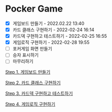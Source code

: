 # Pocker Game

- [x] 게임보드 만들기 - 2022.02.22 13:40
- [x] 카드 클래스 구현하기 - 2022-02-24 16:14
- [x] 카드덱 구현하고 테스트하기 - 2022-02-25 16:55
- [x] 게임로직 구현하기 - 2022-02-28 19:55
- [ ] 포커게임 화면 만들기
- [ ] 승자 표시하기
- [ ] 마무리하기

[Step 1. 게임보드 만들기](./docs/step1.md)

[Step 2. 카드 클래스 구현하기](./docs/step2.md)

[Step 3. 카드덱 구현하고 테스트하기](./docs/step3.md)

[Step 4. 게임로직 구현하기](./docs/step4.md)
